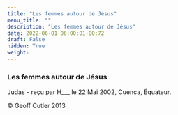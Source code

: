 ```yaml
---
title: "Les femmes autour de Jésus"
menu_title: ""
description: "Les femmes autour de Jésus"
date: 2022-06-01 06:00:01+00:72
draft: False
hidden: True
weight:
---
```

### Les femmes autour de Jésus

Judas - reçu par H___  le 22 Mai 2002, Cuenca, Équateur.



© Geoff Cutler 2013